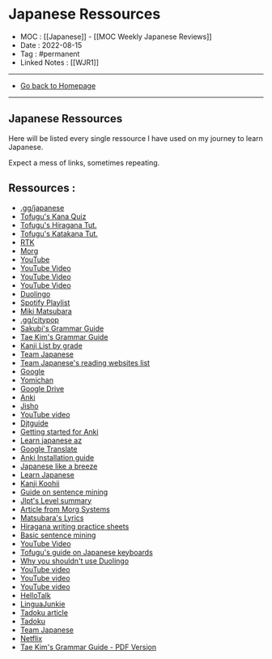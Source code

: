 # Japanese Ressources
- MOC : [[Japanese]] - [[MOC Weekly Japanese Reviews]]
- Date : 2022-08-15
- Tag : #permanent
- Linked Notes : [[WJR1]]
-------------------
- [Go back to Homepage](https://misudashi.ga/)
-----

## Japanese Ressources

Here will be listed every single ressource I have used on my journey to learn Japanese. 

Expect a mess of links, sometimes repeating. 

## Ressources :

- [.gg/japanese](https://discord.gg/japanese)
- [Tofugu's Kana Quiz](https://kana-quiz.tofugu.com/)
- [Tofugu's Hiragana Tut.](https://tofugu.com/japanese/learn-hiragana)
- [Tofugu's Katakana Tut.](https://tofugu.com/japanese/learn-katakana)
- [RTK](https://nirc.nanzan-u.ac.jp/en/files/2012/12/RK-1-6th-edition-sample.pdf)
- [Morg](https://morg.systems/)
- [YouTube](https://youtube.com)
- [YouTube Video](https://www.youtube.com/watch?v=o22o2URXJAM&t=2328s)
- [YouTube Video](https://www.youtube.com/watch?v=KygsjMUj_C0&t=859s)
- [YouTube Video](https://www.youtube.com/watch?v=caQQRs-hDf0&t=57s)
- [Duolingo](https://duolingo.com/)
- [Spotify Playlist](https://open.spotify.com/playlist/3atUIxEEpOib7q37cNdsuc?si=fded715b11da4472)
- [Miki Matsubara](https://open.spotify.com/artist/4hUmsYcvD8C5zuVSP93jb1?si=vuP3x9Y7QGevqi5e5a9zyw)
- [.gg/citypop](https://discord.gg/citypop)
- [Sakubi's Grammar Guide](https://sakubi.neocities.org/)
- [Tae Kim's Grammar Guide](https://guidetojapanese.org/learn/grammar)
- [Kanji List by grade](https://kanjicards.org/kanji-list-by-grade.html)
- [Team Japanese](https://teamjapanese.com/best-way-learn-kanji/)
- [Team Japanese's reading websites list](https://teamjapanese.com/free-websites-japanese-reading-practice-every-level/)
- [Google](https://www.google.com/search?q=simple+japanese+text+to+read&oq=simple+japanese+content+&aqs=chrome.2.69i57j0i22i30l2.6220j0j4&sourceid=chrome&ie=UTF-8)
- [Yomichan](chrome-extension://ogmnaimimemjmbakcfefmnahgdfhfami/welcome.html)
- [Google Drive](https://drive.google.com/file/d/1pMlJvSrKQOSaiN8sPLdNDvWP31EClxDO/view)
- [Anki](https://ankiweb.net/)
- [Jisho](https://jisho.org/)
- [YouTube video](https://www.youtube.com/watch?v=husCWKdxiRI&t=0s)
- [Djtguide](https://djtguide.neocities.org/anki.html)
- [Getting started for Anki](https://languagetools.anki.study/tutorials/awesometts-getting-started?utm_campaign=addonpage_awesometts&utm_source=ankiweb&utm_medium=web)
- [Learn japanese az](https://learnjapaneseaz.com/masen-ka.html)
- [Google Translate](https://translate.google.com/)
- [Anki Installation guide](https://web.archive.org/web/20200414033301/https://massimmersionapproach.com/table-of-contents/anki/low-key-anki/low-key-anki-summary-and-installation/)
- [Japanese like a breeze](https://www.japanese-like-a-breeze.com/cheat-sheet/)
- [Learn Japanese](https://learnjapanese.moe/font/)
- [Kanji Koohii](https://kanji.koohii.com/study/mystories)
- [Guide on sentence mining](https://refold.la/roadmap/stage-2/a/basic-sentence-mining/)
- [Jlpt's Level summary](https://www.jlpt.jp/sp/e/about/levelsummary.html)
- [Article from Morg Systems](https://morg.systems/0308ae14)
- [Matsubara's Lyrics](https://mikimatsubarajapan.wixsite.com/mikisan/lyrics)
- [Hiragana writing practice sheets](http://japanese-lesson.com/resources/pdf/characters/hiragana_writing_practice_sheets.pdf)
- [Basic sentence mining](https://refold.la/roadmap/stage-2/a/basic-sentence-mining)
- [YouTube Video](https://www.youtube.com/watch?v=Yx4AGDXfwGE&t=33s)
- [Tofugu's guide on Japanese keyboards](https://www.tofugu.com/japanese/how-to-install-japanese-keyboard/#windows-10-ime-pad)
- [Why you shouldn't use Duolingo](https://medium.com/the-language-learning-hub/duolingo-is-the-most-dangerous-app-for-untrained-language-learners-678781bd8aac)
- [YouTube video](https://www.youtube.com/watch?v=IFKLj2-LVWw&t=0s)
-  [YouTube video](https://youtu.be/J_EQDtpYSNM)
- [YouTube video](https://youtu.be/illApgaLgGA)
- [HelloTalk](https://www.hellotalk.com/?lang=fr)
- [LinguaJunkie](https://www.linguajunkie.com/japanese/simple-japanese-conversation)
- [Tadoku article](https://tadoku.org/japanese/wp-content/uploads/f0087e-kareshi.pdf)
- [Tadoku](https://tadoku.org/)
- [Team Japanese](https://teamjapanese.com/free-websites-japanese-reading-practice-every-level/)
- [Netflix](https://netflix.com/)
- [Tae Kim's Grammar Guide - PDF Version](http://www.guidetojapanese.org/grammar_guide.pdf)